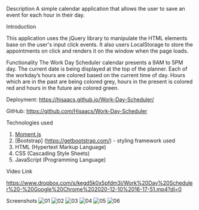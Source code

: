 
Description
A simple calendar application that allows the user to save an event for each hour in their day.

Introduction

This application uses the jQuery library to manipulate the HTML elements base on the user's input click events. It also users LocalStorage to store the appointments on click and renders it on the window when the page loads.

Functionality
The Work Day Scheduler calendar presents a 9AM to 5PM day. The current date is being displayed at the top of the planner. Each of the workday’s hours are colored based on the current time of day. Hours which are in the past are being colored grey, hours in the present is colored red and hours in the future are colored green.

Deployment: https://hisaacs.github.io/Work-Day-Scheduler/

GitHub: https://github.com/Hisaacs/Work-Day-Scheduler

Technologies used
1.	[Moment.js](https://momentjs.com/) 
2.	[Bootstrap] (https://getbootstrap.com/) - styling framework used
3.	HTML (Hypertext Markup Language)
4.	CSS (Cascading Style Sheets)
5.	JavaScript (Programming Language)

Video Link

https://www.dropbox.com/s/kegd5k0x5pfdm3i/Work%20Day%20Scheduler%20-%20Google%20Chrome%202020-12-10%2016-17-51.mp4?dl=0

Screenshots
![01](https://user-images.githubusercontent.com/19741669/101760698-27eb8d80-3b16-11eb-9290-7ee660d5ad1e.png)
![02](https://user-images.githubusercontent.com/19741669/101760707-2b7f1480-3b16-11eb-807d-f844669a94ec.png)
![03](https://user-images.githubusercontent.com/19741669/101760711-2e7a0500-3b16-11eb-82c1-d34f405804fb.png)
![04](https://user-images.githubusercontent.com/19741669/101760719-320d8c00-3b16-11eb-913c-838a83ef008c.png)
![05](https://user-images.githubusercontent.com/19741669/101760732-346fe600-3b16-11eb-938d-14d4fc3acc5d.png)
![06](https://user-images.githubusercontent.com/19741669/101760737-36d24000-3b16-11eb-9261-f2f4bed7e376.png)

